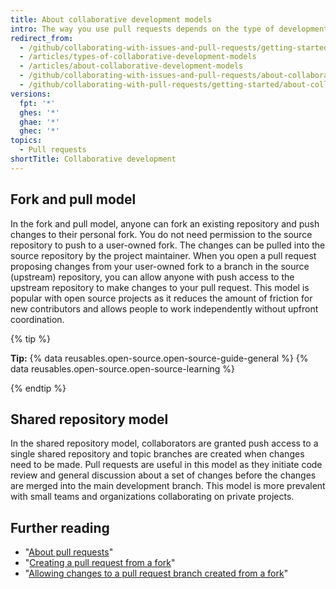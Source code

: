 ```yaml
---
title: About collaborative development models
intro: The way you use pull requests depends on the type of development model you use in your project. You can use the fork and pull model or the shared repository model.
redirect_from:
  - /github/collaborating-with-issues-and-pull-requests/getting-started/about-collaborative-development-models
  - /articles/types-of-collaborative-development-models
  - /articles/about-collaborative-development-models
  - /github/collaborating-with-issues-and-pull-requests/about-collaborative-development-models
  - /github/collaborating-with-pull-requests/getting-started/about-collaborative-development-models
versions:
  fpt: '*'
  ghes: '*'
  ghae: '*'
  ghec: '*'
topics:
  - Pull requests
shortTitle: Collaborative development
---
```

## Fork and pull model

In the fork and pull model, anyone can fork an existing repository and push changes to their personal fork. You do not need permission to the source repository to push to a user-owned fork. The changes can be pulled into the source repository by the project maintainer. When you open a pull request proposing changes from your user-owned fork to a branch in the source (upstream) repository, you can allow anyone with push access to the upstream repository to make changes to your pull request.  This model is popular with open source projects as it reduces the amount of friction for new contributors and allows people to work independently without upfront coordination.

{% tip %}

**Tip:** {% data reusables.open-source.open-source-guide-general %} {% data reusables.open-source.open-source-learning %}

{% endtip %}

## Shared repository model

In the shared repository model, collaborators are granted push access to a single shared repository and topic branches are created when changes need to be made. Pull requests are useful in this model as they initiate code review and general discussion about a set of changes before the changes are merged into the main development branch. This model is more prevalent with small teams and organizations collaborating on private projects.

## Further reading

- "[About pull requests](/pull-requests/collaborating-with-pull-requests/proposing-changes-to-your-work-with-pull-requests/about-pull-requests)"
- "[Creating a pull request from a fork](/pull-requests/collaborating-with-pull-requests/proposing-changes-to-your-work-with-pull-requests/creating-a-pull-request-from-a-fork)"
- "[Allowing changes to a pull request branch created from a fork](/pull-requests/collaborating-with-pull-requests/working-with-forks/allowing-changes-tdo-a-pull-request-branch-created-from-a-fork)"

